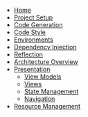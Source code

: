 <!-- TOP LEVEL -->
[architecture-overview]: https://github.com/ERNI-Academy/starterkit-mobile-application-flutter/wiki/architecture-overview
[code-generation]: https://github.com/ERNI-Academy/starterkit-mobile-application-flutter/wiki/code-generation
[code-style]: https://github.com/ERNI-Academy/starterkit-mobile-application-flutter/wiki/code-style
[dependency-injection]: https://github.com/ERNI-Academy/starterkit-mobile-application-flutter/wiki/dependency-injection
[environments]: https://github.com/ERNI-Academy/starterkit-mobile-application-flutter/wiki/environments
[home]: https://github.com/ERNI-Academy/starterkit-mobile-application-flutter/wiki
[project-setup]: https://github.com/ERNI-Academy/starterkit-mobile-application-flutter/wiki/project-setup
[reflection]: https://github.com/ERNI-Academy/starterkit-mobile-application-flutter/wiki/reflection
[resource-management]: https://github.com/ERNI-Academy/starterkit-mobile-application-flutter/wiki/resource-management

<!-- PRESENTATION -->
[navigation]: https://github.com/ERNI-Academy/starterkit-mobile-application-flutter/wiki/navigation
[state-management]: https://github.com/ERNI-Academy/starterkit-mobile-application-flutter/wiki/state-management
[view-models]: https://github.com/ERNI-Academy/starterkit-mobile-application-flutter/wiki/view-models
[views]: https://github.com/ERNI-Academy/starterkit-mobile-application-flutter/wiki/view

- [Home][home]
- [Project Setup](project-setup)
- [Code Generation](code-generation)
- [Code Style][code-style]
- [Environments](environments)
- [Dependency Injection][dependency-injection]
- [Reflection][reflection]
- [Architecture Overview][architecture-overview]
- [Presentation][view-models]
  - [View Models][view-models]
  - [Views][views]
  - [State Management][state-management]
  - [Navigation][navigation]
- [Resource Management][resource-management]